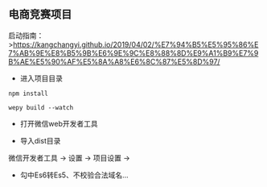 ## 电商竞赛项目
启动指南：>https://kangchangyi.github.io/2019/04/02/%E7%94%B5%E5%95%86%E7%AB%9E%E8%B5%9B%E6%9E%9C%E8%88%8D%E9%A1%B9%E7%9B%AE%E5%90%AF%E5%8A%A8%E6%8C%87%E5%8D%97/

+ 进入项目目录

`npm install`

`wepy build --watch`

+ 打开微信web开发者工具

+ 导入dist目录



微信开发者工具 ->  设置 ->  项目设置 -> 
+ 勾中Es6转Es5、不校验合法域名...
